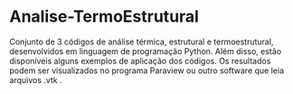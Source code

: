 # Analise-TermoEstrutural
Conjunto de 3 códigos de análise térmica, estrutural e termoestrutural, desenvolvidos em linguagem de programação Python. Além disso, estão disponíveis alguns exemplos de aplicação dos códigos. Os resultados podem ser visualizados no programa Paraview ou outro software que leia arquivos .vtk .
